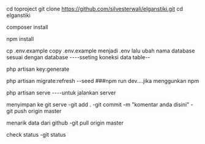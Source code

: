cd toproject
git clone https://github.com/silvesterwali/elganstiki.git
cd elganstiki

composer install
 
npm install

cp .env.example
copy .env.example menjadi .env lalu ubah nama database sesuai dengan database
----sseting koneksi data table--

php artisan key:generate

php artisan migrate:refresh --seed
###npm run dev....jika menggunkan npm

php artisan serve ----untuk jalankan server

menyimpan ke git serve
-git add .
-git commit -m "komentar anda disini"
-git push origin master

menarik data dari github
-git pull origin master

check status
-git status
